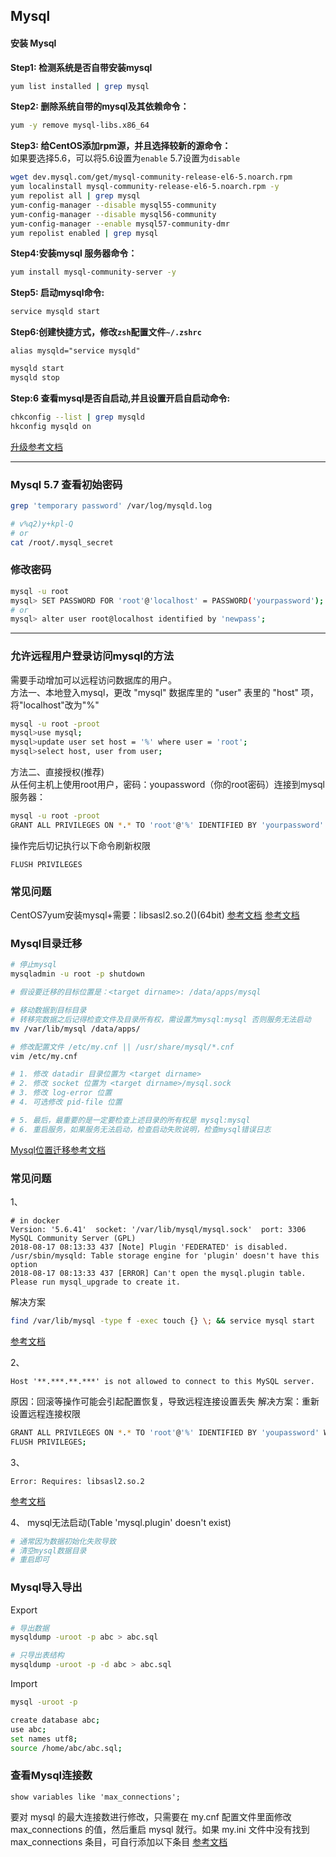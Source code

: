 Mysql
---

#### 安装 Mysql
**Step1: 检测系统是否自带安装mysql**
```sh
yum list installed | grep mysql
```

**Step2: 删除系统自带的mysql及其依赖命令：**
```sh
yum -y remove mysql-libs.x86_64
```

**Step3: 给CentOS添加rpm源，并且选择较新的源命令：**  
如果要选择5.6，可以将5.6设置为``enable`` 5.7设置为``disable``
```sh
wget dev.mysql.com/get/mysql-community-release-el6-5.noarch.rpm
yum localinstall mysql-community-release-el6-5.noarch.rpm -y
yum repolist all | grep mysql
yum-config-manager --disable mysql55-community
yum-config-manager --disable mysql56-community
yum-config-manager --enable mysql57-community-dmr
yum repolist enabled | grep mysql
```

**Step4:安装mysql 服务器命令：**
```sh
yum install mysql-community-server -y
```

**Step5: 启动mysql命令:**
```sh
service mysqld start
```

**Step6:创建快捷方式，修改``zsh``配置文件``~/.zshrc``**
```
alias mysqld="service mysqld"
```
```sh
mysqld start
mysqld stop
```

**Step:6 查看mysql是否自启动,并且设置开启自启动命令:**
```sh
chkconfig --list | grep mysqld
hkconfig mysqld on
```
[升级参考文档](https://my.oschina.net/CraneHe/blog/823684)
  
---

### Mysql 5.7 查看初始密码
```sh
grep 'temporary password' /var/log/mysqld.log

# v%q2)y+kpl-Q
# or
cat /root/.mysql_secret
```

### 修改密码

```sh
mysql -u root
mysql> SET PASSWORD FOR 'root'@'localhost' = PASSWORD('yourpassword');
# or
mysql> alter user root@localhost identified by 'newpass';
```

---

### 允许远程用户登录访问mysql的方法

需要手动增加可以远程访问数据库的用户。  
方法一、本地登入mysql，更改 "mysql" 数据库里的 "user" 表里的 "host" 项，将"localhost"改为"%"
```sh
mysql -u root -proot
mysql>use mysql;
mysql>update user set host = '%' where user = 'root';
mysql>select host, user from user;
```

方法二、直接授权(推荐)  
从任何主机上使用root用户，密码：youpassword（你的root密码）连接到mysql服务器：
```sh
mysql -u root -proot 
GRANT ALL PRIVILEGES ON *.* TO 'root'@'%' IDENTIFIED BY 'yourpassword' WITH GRANT OPTION;

```
操作完后切记执行以下命令刷新权限 
```mysql
FLUSH PRIVILEGES
```



### 常见问题
CentOS7yum安装mysql+需要：libsasl2.so.2()(64bit)
[参考文档](https://blog.csdn.net/qq_38417808/article/details/81291588)
[参考文档](http://blog.51cto.com/13155409/1969558)



### Mysql目录迁移
```sh
# 停止mysql
mysqladmin -u root -p shutdown

# 假设要迁移的目标位置是：<target dirname>: /data/apps/mysql

# 移动数据到目标目录
# 转移完数据之后记得检查文件及目录所有权，需设置为mysql:mysql 否则服务无法启动
mv /var/lib/mysql /data/apps/

# 修改配置文件 /etc/my.cnf || /usr/share/mysql/*.cnf
vim /etc/my.cnf

# 1. 修改 datadir 目录位置为 <target dirname>
# 2. 修改 socket 位置为 <target dirname>/mysql.sock
# 3. 修改 log-error 位置
# 4. 可选修改 pid-file 位置

# 5. 最后，最重要的是一定要检查上述目录的所有权是 mysql:mysql
# 6. 重启服务，如果服务无法启动，检查启动失败说明，检查mysql错误日志
```
[Mysql位置迁移参考文档](https://blog.csdn.net/qq_36040184/article/details/53889856)




### 常见问题
1、
```log
# in docker
Version: '5.6.41'  socket: '/var/lib/mysql/mysql.sock'  port: 3306  MySQL Community Server (GPL)
2018-08-17 08:13:33 437 [Note] Plugin 'FEDERATED' is disabled.
/usr/sbin/mysqld: Table storage engine for 'plugin' doesn't have this option
2018-08-17 08:13:33 437 [ERROR] Can't open the mysql.plugin table. Please run mysql_upgrade to create it.
```
解决方案
```sh
find /var/lib/mysql -type f -exec touch {} \; && service mysql start
```
[参考文档](https://github.com/docker/for-linux/issues/72)

2、
```err
Host '**.***.**.***' is not allowed to connect to this MySQL server.
```
原因：回滚等操作可能会引起配置恢复，导致远程连接设置丢失
解决方案：重新设置远程连接权限
```sh
GRANT ALL PRIVILEGES ON *.* TO 'root'@'%' IDENTIFIED BY 'youpassword' WITH GRANT OPTION;
FLUSH PRIVILEGES;
```

3、
```err
Error: Requires: libsasl2.so.2
```
[参考文档](https://blog.csdn.net/qq_38417808/article/details/81291588)


4、
mysql无法启动(Table 'mysql.plugin' doesn't exist)
```sh
# 通常因为数据初始化失败导致
# 清空mysql数据目录
# 重启即可
```


### Mysql导入导出
Export
```sh
# 导出数据
mysqldump -uroot -p abc > abc.sql

# 只导出表结构
mysqldump -uroot -p -d abc > abc.sql
```

Import
```sh
mysql -uroot -p

create database abc;
use abc;
set names utf8;
source /home/abc/abc.sql;
```


### 查看Mysql连接数
```mysql
show variables like 'max_connections';
```
要对 mysql 的最大连接数进行修改，只需要在 my.cnf 配置文件里面修改 max_connections 的值，然后重启 mysql 就行。如果 my.ini 文件中没有找到 max_connections 条目，可自行添加以下条目
[参考文档](https://blog.csdn.net/chengjiangbo/article/details/11898019)
